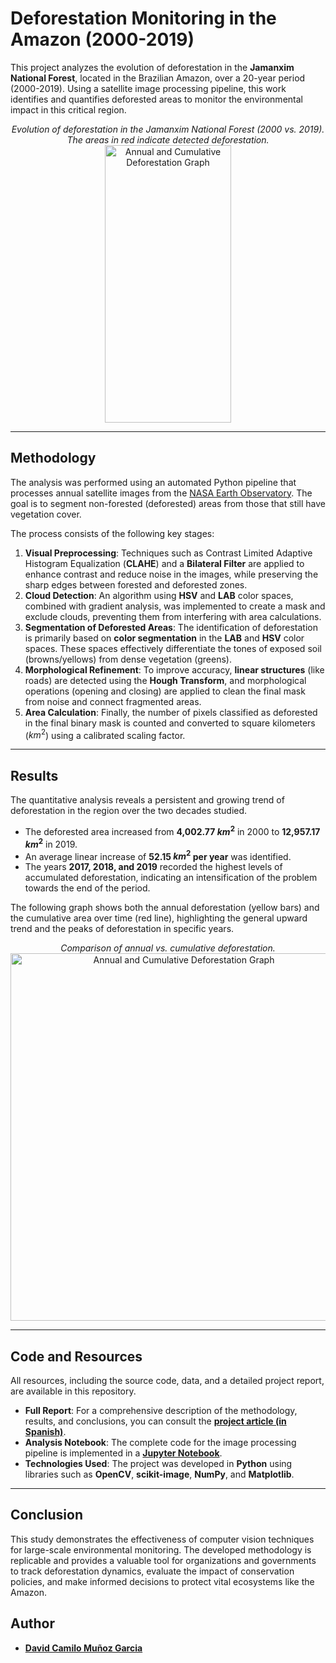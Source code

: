 # Deforestation Monitoring in the Amazon (2000-2019)

This project analyzes the evolution of deforestation in the **Jamanxim National Forest**, located in the Brazilian Amazon, over a 20-year period (2000-2019). Using a satellite image processing pipeline, this work identifies and quantifies deforested areas to monitor the environmental impact in this critical region.

<p align="center">
  <i>Evolution of deforestation in the Jamanxim National Forest (2000 vs. 2019). The areas in red indicate detected deforestation.</i><br>
  <img width="202" height="444" alt="Annual and Cumulative Deforestation Graph" src="https://github.com/user-attachments/assets/17f21adb-97f7-4d29-be49-3bb54bcab9ff" />
</p>

---

## Methodology

The analysis was performed using an automated Python pipeline that processes annual satellite images from the [NASA Earth Observatory](https://earthobservatory.nasa.gov/). The goal is to segment non-forested (deforested) areas from those that still have vegetation cover.

The process consists of the following key stages:

1.  **Visual Preprocessing**: Techniques such as Contrast Limited Adaptive Histogram Equalization (**CLAHE**) and a **Bilateral Filter** are applied to enhance contrast and reduce noise in the images, while preserving the sharp edges between forested and deforested zones.
2.  **Cloud Detection**: An algorithm using **HSV** and **LAB** color spaces, combined with gradient analysis, was implemented to create a mask and exclude clouds, preventing them from interfering with area calculations.
3.  **Segmentation of Deforested Areas**: The identification of deforestation is primarily based on **color segmentation** in the **LAB** and **HSV** color spaces. These spaces effectively differentiate the tones of exposed soil (browns/yellows) from dense vegetation (greens).
4.  **Morphological Refinement**: To improve accuracy, **linear structures** (like roads) are detected using the **Hough Transform**, and morphological operations (opening and closing) are applied to clean the final mask from noise and connect fragmented areas.
5.  **Area Calculation**: Finally, the number of pixels classified as deforested in the final binary mask is counted and converted to square kilometers ($km^2$) using a calibrated scaling factor.

---

## Results

The quantitative analysis reveals a persistent and growing trend of deforestation in the region over the two decades studied.

* The deforested area increased from **4,002.77 $km^2$** in 2000 to **12,957.17 $km^2$** in 2019.
* An average linear increase of **52.15 $km^2$ per year** was identified.
* The years **2017, 2018, and 2019** recorded the highest levels of accumulated deforestation, indicating an intensification of the problem towards the end of the period.

The following graph shows both the annual deforestation (yellow bars) and the cumulative area over time (red line), highlighting the general upward trend and the peaks of deforestation in specific years.

<p align="center">
  <i>Comparison of annual vs. cumulative deforestation.</i><br>
  <img width="539" height="588" alt="Annual and Cumulative Deforestation Graph" src="https://github.com/user-attachments/assets/06a76f57-2d91-4770-b8e0-f8a81c9d401b" />
</p>

---

## Code and Resources

All resources, including the source code, data, and a detailed project report, are available in this repository.

* **Full Report**: For a comprehensive description of the methodology, results, and conclusions, you can consult the **[project article (in Spanish)](https://github.com/davidcamilo0710/deforest_amazonia/blob/main/deforest_amazonia.pdf)**.
* **Analysis Notebook**: The complete code for the image processing pipeline is implemented in a **[Jupyter Notebook](https://github.com/davidcamilo0710/deforest_amazonia/blob/main/src.ipynb)**.
* **Technologies Used**: The project was developed in **Python** using libraries such as **OpenCV**, **scikit-image**, **NumPy**, and **Matplotlib**.

---

## Conclusion

This study demonstrates the effectiveness of computer vision techniques for large-scale environmental monitoring. The developed methodology is replicable and provides a valuable tool for organizations and governments to track deforestation dynamics, evaluate the impact of conservation policies, and make informed decisions to protect vital ecosystems like the Amazon.

## Author

* **[David Camilo Muñoz Garcia](https://github.com/davidcamilo0710)**
